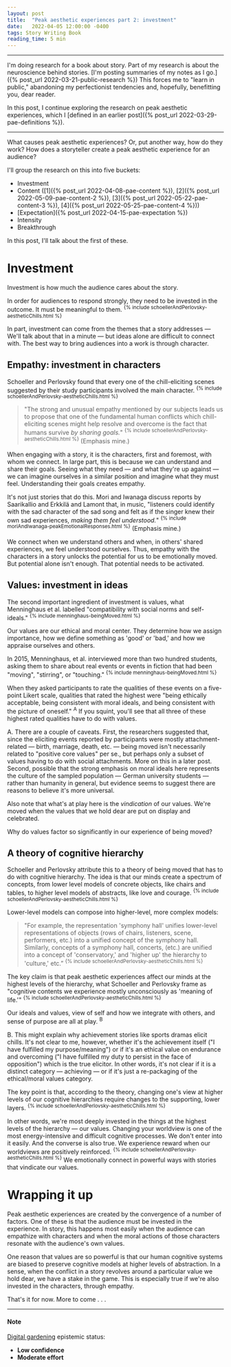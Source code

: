 ```yaml
---
layout: post
title:  "Peak aesthetic experiences part 2: investment"
date:   2022-04-05 12:00:00 -0400
tags: Story Writing Book
reading_time: 5 min
---
```


---

I'm doing research for a book about story. Part of my research is about the neuroscience behind stories. [I'm posting summaries of my notes as I go.]({% post_url 2022-03-21-public-research %}) This forces me to "learn in public," abandoning my perfectionist tendencies and, hopefully, benefitting you, dear reader.

In this post, I continue exploring the research on peak aesthetic experiences, which I [defined in an earlier post]({% post_url 2022-03-29-pae-definitions %}).

---

What causes peak aesthetic experiences? Or, put another way, how do they work? How does a storyteller create a peak aesthetic experience for an audience?

I'll group the research on this into five buckets:

- Investment
- Content ([1]({% post_url 2022-04-08-pae-content %}), [2]({% post_url 2022-05-09-pae-content-2 %}), [3]({% post_url 2022-05-22-pae-content-3 %}), [4]({% post_url 2022-05-25-pae-content-4 %}))
- [Expectation]({% post_url 2022-04-15-pae-expectation %})
- Intensity
- Breakthrough

In this post, I'll talk about the first of these.

# Investment

Investment is how much the audience cares about the story.

In order for audiences to respond strongly, they need to be invested in the outcome. It must be meaningful to them. <sup>{% include schoellerAndPerlovsky-aestheticChills.html %}</sup>

In part, investment can come from the themes that a story addresses &mdash; We'll talk about that in a minute &mdash; but ideas alone are difficult to connect with. The best way to bring audiences into a work is through character.

## Empathy: investment in characters

Schoeller and Perlovsky found that every one of the chill-eliciting scenes suggested by their study participants involved the main character. <sup>{% include schoellerAndPerlovsky-aestheticChills.html %}</sup>

> "The strong and unusual empathy mentioned by our subjects leads us to propose that one of the fundamental human conflicts which chill-eliciting scenes might help resolve and overcome is the fact that humans survive _by sharing goals._" <sup>{% include schoellerAndPerlovsky-aestheticChills.html %}</sup> (Emphasis mine.)

When engaging with a story, it is the characters, first and foremost, with whom we connect. In large part, this is because we can understand and share their goals. Seeing what they need &mdash; and what they're up against &mdash; we can imagine ourselves in a similar position and imagine what they must feel. Understanding their goals creates empathy.

It's not just stories that do this. Mori and Iwanaga discuss reports by Saarikallio and Erkkilä and Lamont that, in music, "listeners could identify with the sad character of the sad song and felt as if the singer knew their own sad experiences, _making them feel understood._" <sup>{% include moriAndIwanaga-peakEmotionalResponses.html %}</sup> (Emphasis mine.)

We connect when we understand others and when, in others' shared experiences, we feel understood ourselves. Thus, empathy with the characters in a story unlocks the potential for us to be emotionally moved. But potential alone isn't enough. That potential needs to be activated.

## Values: investment in ideas

The second important ingredient of investment is values, what Menninghaus et al. labelled "compatibility with social norms and self-ideals." <sup>{% include menninghaus-beingMoved.html %}</sup>

Our values are our ethical and moral center. They determine how we assign importance, how we define something as 'good' or 'bad,' and how we appraise ourselves and others.

In 2015, Menninghaus, et al. interviewed more than two hundred students, asking them to share about real events or events in fiction that had been "moving", "stirring", or "touching." <sup>{% include menninghaus-beingMoved.html %}</sup>

When they asked participants to rate the qualities of these events on a five-point Likert scale, qualities that rated the highest were "being ethically acceptable, being consistent with moral ideals, and being consistent with the picture of oneself." <sup class="aside">A</sup> If you squint, you'll see that all three of these highest rated qualities have to do with values.

<aside>A. There are a couple of caveats. First, the researchers suggested that, since the eliciting events reported by participants were mostly attachment-related &mdash; birth, marriage, death, etc. &mdash; being moved isn't necessarily related to "positive core values" per se., but perhaps only a subset of values having to do with social attachments. More on this in a later post. Second, possible that the strong emphasis on moral ideals here represents the culture of the sampled population &mdash; German university students &mdash; rather than humanity in general, but evidence seems to suggest there are reasons to believe it's more universal.</aside>

Also note that what's at play here is the _vindication_ of our values. We're moved when the values that we hold dear are put on display and celebrated.

Why do values factor so significantly in our experience of being moved?

## A theory of cognitive hierarchy

Schoeller and Perlovsky attribute this to a theory of being moved that has to do with cognitive hierarchy. The idea is that our minds create a spectrum of concepts, from lower level models of concrete objects, like chairs and tables, to higher level models of abstracts, like love and courage. <sup>{% include schoellerAndPerlovsky-aestheticChills.html %}</sup>

Lower-level models can compose into higher-level, more complex models:

> "For example, the representation 'symphony hall' unifies lower-level representations of objects (rows of chairs, listeners, scene, performers, etc.) into a unified concept of the symphony hall. Similarly, concepts of a symphony hall, concerts, (etc.) are unified into a concept of 'conservatory,' and 'higher up' the hierarchy to 'culture,' etc.” <sup>{% include schoellerAndPerlovsky-aestheticChills.html %}</sup>

The key claim is that peak aesthetic experiences affect our minds at the highest levels of the hierarchy, what Schoeller and Perlovsky frame as "cognitive contents we experience mostly unconsciously as 'meaning of life.'" <sup>{% include schoellerAndPerlovsky-aestheticChills.html %}</sup>

Our ideals and values, view of self and how we integrate with others, and sense of purpose are all at play. <sup class="aside">B</sup>

<aside>B. This might explain why achievement stories like sports dramas elicit chills. It's not clear to me, however, whether it's the achievement itself ("I have fulfilled my purpose/meaning") or if it's an ethical value on endurance and overcoming ("I have fulfilled my duty to persist in the face of opposition") which is the true elicitor. In other words, it's not clear if it is a distinct category &mdash; achieving &mdash; or if it's just a re-packaging of the ethical/moral values category.</aside>

The key point is that, according to the theory, changing one's view at higher levels of our cognitive hierarchies require changes to the supporting, lower layers. <sup>{% include schoellerAndPerlovsky-aestheticChills.html %}</sup>

In other words, we're most deeply invested in the things at the highest levels of the hierarchy — our values. Changing your worldview is one of the most energy-intensive and difficult cognitive processes. We don't enter into it easily. And the converse is also true. We experience reward when our worldviews are positively reinforced. <sup>{% include schoellerAndPerlovsky-aestheticChills.html %}</sup> We emotionally connect in powerful ways with stories that vindicate our values.

# Wrapping it up

Peak aesthetic experiences are created by the convergence of a number of factors. One of these is that the audience must be invested in the experience. In story, this happens most easily when the audience can empathize with characters and when the moral actions of those characters resonate with the audience's own values. 

One reason that values are so powerful is that our human cognitive systems are biased to preserve cognitive models at higher levels of abstraction. In a sense, when the conflict in a story revolves around a particular value we hold dear, we have a stake in the game. This is especially true if we're also invested in the characters, through empathy.

That's it for now. More to come . . .

---

#### Note

[Digital gardening](https://maggieappleton.com/garden-history) epistemic status:

- <strong>Low confidence</strong>
- <strong>Moderate effort</strong>